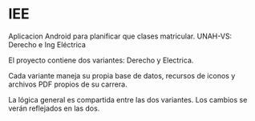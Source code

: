 # IEE
Aplicacion Android para planificar que clases matricular. UNAH-VS: Derecho e Ing Eléctrica

El proyecto contiene dos variantes: Derecho y Electrica.

Cada variante maneja su propia base de datos, recursos de iconos y archivos PDF propios de su carrera.

La lógica general es compartida entre las dos variantes. Los cambios se verán reflejados en las dos.
